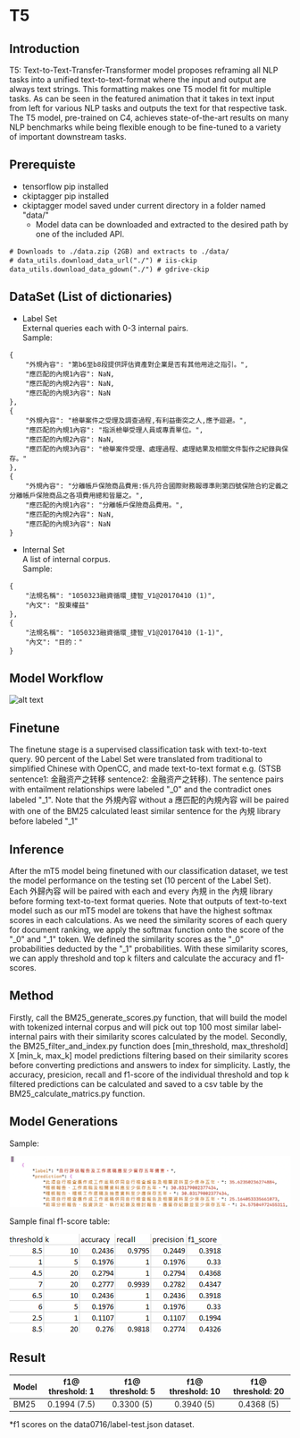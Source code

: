 # T5

## Introduction

T5: Text-to-Text-Transfer-Transformer model proposes reframing all NLP tasks into a unified text-to-text-format where the input and output are always text strings. This formatting makes one T5 model fit for multiple tasks. As can be seen in the featured animation that it takes in text input from left for various NLP tasks and outputs the text for that respective task. The T5 model, pre-trained on C4, achieves state-of-the-art results on many NLP benchmarks while being flexible enough to be fine-tuned to a variety of important downstream tasks.

## Prerequiste
* tensorflow pip installed
* ckiptagger pip installed
* ckiptagger model saved under current directory in a folder named "data/" 
  * Model data can be downloaded and extracted to the desired path by one of the included API.
```
# Downloads to ./data.zip (2GB) and extracts to ./data/
# data_utils.download_data_url("./") # iis-ckip
data_utils.download_data_gdown("./") # gdrive-ckip
```

## DataSet (List of dictionaries)

* Label Set \
External queries each with 0-3 internal pairs. \
Sample:
```
{
    "外規內容": "第b6至b8段提供評估資產對企業是否有其他用途之指引。",
    "應匹配的內規1內容": NaN,
    "應匹配的內規2內容": NaN,
    "應匹配的內規3內容": NaN
},
{
    "外規內容": "檢舉案件之受理及調查過程,有利益衝突之人,應予迴避。",
    "應匹配的內規1內容": "指派檢舉受理人員或專責單位。",
    "應匹配的內規2內容": NaN,
    "應匹配的內規3內容": "檢舉案件受理、處理過程、處理結果及相關文件製作之紀錄與保存。"
},
{
    "外規內容": "分離帳戶保險商品費用:係凡符合國際財務報導準則第四號保險合約定義之分離帳戶保險商品之各項費用總和皆屬之。",
    "應匹配的內規1內容": "分離帳戶保險商品費用。",
    "應匹配的內規2內容": NaN,
    "應匹配的內規3內容": NaN
}
```
* Internal Set \
A list of internal corpus. \
Sample:
```
{
    "法規名稱": "1050323融資循環_捷智_V1@20170410 (1)",
    "內文": "股東權益"
},
{
    "法規名稱": "1050323融資循環_捷智_V1@20170410 (1-1)",
    "內文": "目的："
}
```
## Model Workflow
![alt text](https://github.com/henry09027/BM25/blob/main/photo/Screen%20Shot%202021-09-07%20at%201.56.47%20PM.png)

## Finetune

The finetune stage is a supervised classification task with text-to-text query. 90 percent of the Label Set were translated from traditional to simplified Chinese with OpenCC, and made text-to-text format e.g. (STSB sentence1: 金融资产之转移 sentence2: 金融资产之转移). The sentence pairs with entailment relationships were labeled "_0" and the contradict ones labeled "_1". Note that the 外規內容 without a 應匹配的內規內容 will be paired with one of the BM25 calculated least similar sentence for the 內規 library before labeled "_1"

## Inference

After the mT5 model being finetuned with our classification dataset, we test the model performance on the testing set (10 percent of the Label Set). Each 外歸內容 will be paired with each and every 內規 in the 內規 library before forming text-to-text format queries. Note that outputs of text-to-text model such as our mT5 model are tokens that have the highest softmax scores in each calculations. As we need the similarity scores of each query for document ranking, we apply the softmax function onto the score of the "_0" and "_1" token. We defined the similarity scores as the "_0" probabilities deducted by the "_1" probabilities. With these similarity scores, we can apply threshold and top k filters and calculate the accuracy and f1-scores.

## Method

Firstly, call the BM25_generate_scores.py function, that will build the model with tokenized internal corpus and will pick out top 100 most similar label-internal pairs with their similarity scores calculated by the model. Secondly, the BM25_filter_and_index.py function does [min_threshold, max_threshold] X [min_k, max_k] model predictions filtering based on their similarity scores before converting predictions and answers to index for simplicity. Lastly, the accuracy, presicion, recall and f1-score of the individual threshold and top k filtered predictions can be calculated and saved to a csv table by the BM25_calculate_matrics.py function.  

## Model Generations
Sample:

![alt text](https://github.com/henry09027/BM25/blob/main/photo/model_predictions.png)

Sample final f1-score table:

![alt text](https://github.com/henry09027/BM25/blob/main/photo/result_table.png)

## Result

| Model         | f1@ threshold: 1 | f1@ threshold: 5 | f1@ threshold: 10| f1@ threshold: 20|
| ------------- |:----------------:|:----------------:|:----------------:|:----------------:|
| BM25          |    0.1994 (7.5)  |    0.3300 (5)    |    0.3940 (5)    |    0.4368 (5)    |

*f1 scores on the data0716/label-test.json dataset.
